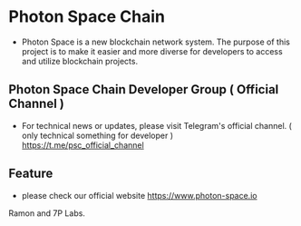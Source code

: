 # Photon Space Chain
* Photon Space is a new blockchain network system. The purpose of this project is to make it easier and more diverse for developers to access and utilize blockchain projects.

## Photon Space Chain Developer Group ( Official Channel )
* For technical news or updates, please visit Telegram's official channel. ( only technical something for developer )
https://t.me/psc_official_channel

## Feature
* please check our official website https://www.photon-space.io
   
   

Ramon and 7P Labs.